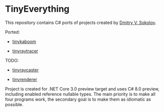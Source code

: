 # TinyEverything

This repository contains C# ports of projects created by [Dmitry V. Sokolov](https://github.com/ssloy).

Ported:

-   [tinykaboom](https://github.com/ssloy/tinykaboom)
    
-   [tinyraytracer](https://github.com/ssloy/tinyraytracer)
    

TODO:

-   [tinyraycaster](https://github.com/ssloy/tinyraycaster)
    
-   [tinyrenderer](https://github.com/ssloy/tinyrenderer)
    

Project is created for .NET Core 3.0 preview target and uses C# 8.0 preview, including enabled reference nullable types. The main priority is to make all four programs work, the secondary goal is to make them as idiomatic as possible.
